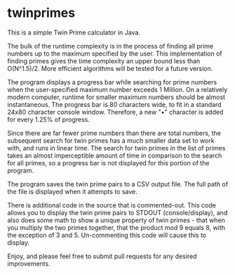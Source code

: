 # twinprimes
This is a simple Twin Prime calculator in Java.

The bulk of the runtime complexity is in the process of finding all prime numbers up to the maximum specified by the user.  This implementation of finding primes gives the time complexity an upper bound less than O(N^1.5)/2.  More efficient algorithms will be tested for a future version.

The program displays a progress bar while searching for prime numbers when the user-specified maximum number exceeds 1 Million.  On a relatively modern computer, runtime for smaller maximum numbers should be almost instantaneous. The progress bar is 80 characters wide, to fit in a standard 24x80 character console window.  Therefore, a new "•" character is added for every 1.25% of progress.

Since there are far fewer prime numbers than there are total numbers, the subsequent search for twin primes has a much smaller data set to work with, and runs in linear time.  The search for twin primes in the list of primes takes an almost imperceptible amount of time in comparison to the search for all primes, so a progress bar is not displayed for this portion of the program.

The program saves the twin prime pairs to a CSV output file.  The full path of the file is displayed when it attempts to save.

There is additional code in the source that is commented-out.  This code allows you to display the twin prime pairs to STDOUT (console/display), and also does some math to show a unique property of twin primes - that when you multiply the two primes together, that the product mod 9 equals 8, with the exception of 3 and 5.  Un-commenting this code will cause this to display.

Enjoy, and please feel free to submit pull requests for any desired improvements.
